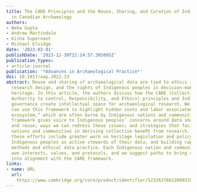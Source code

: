 ```yaml
---
title: The CARE Principles and the Reuse, Sharing, and Curation of Indigenous Data
  in Canadian Archaeology
authors:
- Neha Gupta
- Andrew Martindale
- Kisha Supernant
- Michael Elvidge
date: '2023-02-01'
publishDate: '2023-12-30T22:14:57.305095Z'
publication_types:
- article-journal
publication: '*Advances in Archaeological Practice*'
doi: 10.1017/aap.2022.33
abstract: Reuse and sharing of archaeological data are tied to ethics in data practice,
  research design, and the rights of Indigenous peoples in decision-making about their
  heritage. In this article, the authors discuss how the CARE (Collective beneﬁt,
  Authority to control, Responsibility, and Ethics) principles and Indigenous data
  governance create intellectual space for archaeological research. We show how archaeologists
  can use this framework to highlight hidden costs and labor associated with the “data
  ecosystem,” which are often borne by Indigenous nations and communities. The CARE
  framework gives voice to Indigenous peoples’ concerns around data sharing, curation,
  and reuse; ways we can redress these issues; and strategies that facilitate Indigenous
  nations and communities in deriving collective beneﬁt from research. In archaeology,
  these efforts include greater work on heritage legislation and policy, repositioning
  Indigenous peoples as active stewards of their data, and building capacity in digital
  methods and ethical data practice. Each Indigenous nation and community has its
  own interests, values, and protocols, and we suggest paths to bring data practice
  into alignment with the CARE framework.
links:
- name: URL
  url: 
    https://www.cambridge.org/core/product/identifier/S232637682200033X/type/journal_article
---
```

